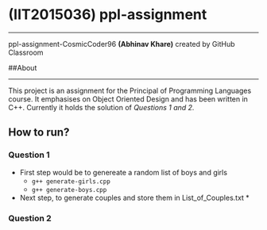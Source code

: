 # (IIT2015036) ppl-assignment 
***
ppl-assignment-CosmicCoder96 **(Abhinav Khare)**  created by GitHub Classroom

##About
***
This project is an assignment for the Principal of Programming Languages course. It emphasises on Object Oriented Design and has been written in C++. Currently it holds the solution of *Questions 1 and 2.*

## How to run?


### Question 1
* First step would be to genereate a random list of boys and girls 
  * `g++ generate-girls.cpp`
  * `g++ generate-boys.cpp`
* Next step, to generate couples and store them in List_of_Couples.txt
  *
  
### Question 2

